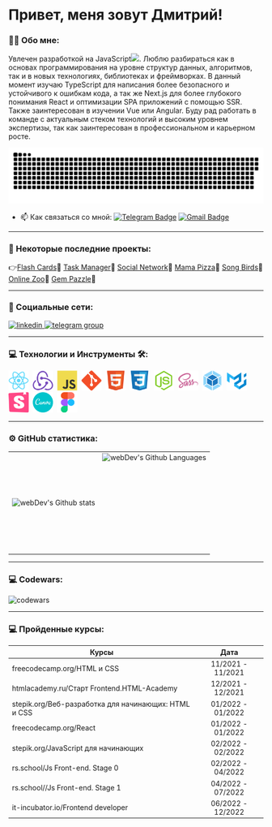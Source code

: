 
# Привет, меня зовут Дмитрий!


### :man_technologist: Обо мне:

   Увлечен разработкой на JavaScript<img src="https://media.giphy.com/media/WUlplcMpOCEmTGBtBW/giphy.gif" width="30px">. Люблю разбираться как в основах программирования на уровне структур данных, алгоритмов, так и в новых технологиях, библиотеках и фреймворках.
   В данный момент изучаю TypeScript для написания более безопасного и устойчивого к ошибкам кода, а так же Next.js для более глубокого понимания React и оптимизации SPA приложений с помощью SSR. Также заинтересован в изучении Vue или Angular.
  Буду рад работать в команде с актуальным стеком технологий и высоким уровнем экспертизы, так как заинтересован в профессиональном и карьерном росте.
  
<p align="center">
 <img width="600" src="assets/github-snake.svg" alt="snake"/>
</p>



- :mailbox: Как связаться со мной: [![Telegram Badge](https://img.shields.io/badge/-@lds196-blue?style=flat&logo=Telegram&logoColor=white)](https://t.me/lds196) [![Gmail Badge](https://img.shields.io/badge/-lihachevd87@gmail.com-red?style=flat&logo=Gmail&logoColor=white)](mailto:lihachevd87@gmail.com)
  
 ---
 
 ### 💼 Некоторые последние проекты:
👉<a href="https://lds196.github.io/cards/" target="_blank">Flash Cards</a>🔺
<a href="https://lds196.github.io/1-todolist/" target="_blank">Task Manager</a>🔻
<a href="https://lds196.github.io/samurai-way/" target="_blank">Social Network</a>🔺
<a href="https://lds196.github.io/new-pizza/" target="_blank">Mama Pizza</a>🔻
<a href="https://rolling-scopes-school.github.io/lds196-JSFE2022Q3/songbirds/" target="_blank">Song Birds</a>🔺
<a href="https://rolling-scopes-school.github.io/lds196-JSFE2022Q3/online-zoo/pages/main/index.html" target="_blank">Online Zoo</a>🔻
<a href="https://rolling-scopes-school.github.io/lds196-JSFE2022Q3/codejam/" target="_blank">Gem Pazzle</a>🔺
    
  ---
  
### 🤝 Социальные сети:

  <div id="badges">
    <a href="https://www.linkedin.com/in/dmitrii-likhachev-357197236" target="_blank">
       <img src="https://cdn-icons-png.flaticon.com/512/2504/2504799.png" width="40" height="40" alt="linkedin"/>
    </a>
 <a href="https://t.me/lds196" target="_blank">
    <img src="https://cdn-icons-png.flaticon.com/512/2111/2111646.png" width="40" height="40" alt="telegram group" />
 </a>
  </div>

---

### 💻 Технологии и Инструменты 🛠:

<div>
   <img src="https://github.com/devicons/devicon/blob/master/icons/react/react-original.svg" title="reactjs" alt="reactjs" width="40" height="40"/>&nbsp
   <img src="https://github.com/devicons/devicon/blob/master/icons/redux/redux-original.svg" title="redux" alt="redux" width="40" height="40"/>&nbsp;
   <img src="https://github.com/devicons/devicon/blob/master/icons/javascript/javascript-original.svg" title="javascript" alt="javascript" width="40" height="40"/>&nbsp
  <img src="https://github.com/devicons/devicon/blob/master/icons/git/git-original.svg" title="git" alt="git" width="40" height="40"/>&nbsp
  <img src="https://github.com/devicons/devicon/blob/master/icons/html5/html5-original.svg" title="html5" alt="html5" width="40" height="40"/>&nbsp
  <img src="https://github.com/devicons/devicon/blob/master/icons/css3/css3-original.svg" title="css" alt="css" width="40" height="40"/>&nbsp
  <img src="https://github.com/devicons/devicon/blob/master/icons/nodejs/nodejs-original.svg" title="nodejs" alt="nodejs" width="40" height="40"/>&nbsp
  <img src="https://github.com/devicons/devicon/blob/master/icons/sass/sass-original.svg" title="sass/scss" alt="sass/scss" width="40" height="40"/>&nbsp;
  <img src="https://github.com/devicons/devicon/blob/master/icons/webpack/webpack-original.svg" title="webpack" alt="webpack" width="40" height="40"/>&nbsp;
   <img src="assets/icons/material-ui.svg" title="webpack" alt="webpack" width="40" height="40"/>&nbsp;
   <img src="assets/icons/storybook.svg" title="photoshop" alt="photoshop" width="40" height="40"/>&nbsp;
   <img src="https://github.com/devicons/devicon/blob/master/icons/canva/canva-original.svg" title="canva" alt="canva" width="40" height="40"/>&nbsp;
  <img src="https://github.com/devicons/devicon/blob/master/icons/figma/figma-original.svg" title="figma" alt="figma" width="40" height="40"/>&nbsp;
</div>

---

### ⚙️ GitHub статистика:

<table>
  <tr>
    <td>
      <img align="left" src="http://github-readme-streak-stats.herokuapp.com?user=lds196&theme=dark&background=000000" alt="webDev's Github stats" />
    </td>
    <td>
      <img height="195px" align="right" alt="webDev's Github Languages" src="https://github-readme-stats-sigma-five.vercel.app/api/top-langs/?username=lds196&layout=compact&theme=vision-friendly-dark" />
    </td>
  </tr>
</table>

---

### 💻 Codewars:

![codewars](https://www.codewars.com/users/lds196/badges/large)

---

 ### 💻 Пройденные курсы:

| Курсы                                                           | Дата              |
| ----------------------------------------------------------------| :---------------: |
| freecodecamp.org/HTML и CSS                                     | 11/2021 - 11/2021 |
| htmlacademy.ru/Старт Frontend.HTML-Academy                      | 12/2021 - 12/2021 |
| stepik.org/Веб-разработка для начинающих: HTML и CSS            | 01/2022 - 01/2022 |
| freecodecamp.org/React                                          | 01/2022 - 01/2022 |
| stepik.org/JavaScript для начинающих                            | 02/2022 - 02/2022 |
| rs.school/Js Front-end. Stage 0                                 | 02/2022 - 04/2022 |
| rs.school//Js Front-end. Stage 1                                | 04/2022 - 07/2022 |
| it-incubator.io/Frontend developer                              | 06/2022 - 12/2022 |
